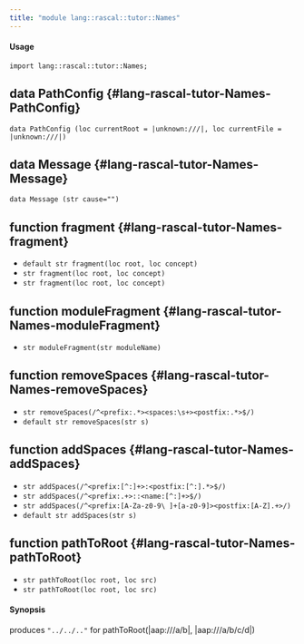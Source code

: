 ```yaml
---
title: "module lang::rascal::tutor::Names"
---
```


#### Usage

`import lang::rascal::tutor::Names;`


## data PathConfig {#lang-rascal-tutor-Names-PathConfig}

```rascal
data PathConfig (loc currentRoot = |unknown:///|, loc currentFile = |unknown:///|)
```

## data Message {#lang-rascal-tutor-Names-Message}

```rascal
data Message (str cause="")
```

## function fragment {#lang-rascal-tutor-Names-fragment}

* ``default str fragment(loc root, loc concept)``
* ``str fragment(loc root, loc concept)``
* ``str fragment(loc root, loc concept)``

## function moduleFragment {#lang-rascal-tutor-Names-moduleFragment}

* ``str moduleFragment(str moduleName)``

## function removeSpaces {#lang-rascal-tutor-Names-removeSpaces}

* ``str removeSpaces(/^<prefix:.*><spaces:\s+><postfix:.*>$/)``
* ``default str removeSpaces(str s)``

## function addSpaces {#lang-rascal-tutor-Names-addSpaces}

* ``str addSpaces(/^<prefix:[^:]+>:<postfix:[^:].*>$/)``
* ``str addSpaces(/^<prefix:.+>::<name:[^:]+>$/)``
* ``str addSpaces(/^<prefix:[A-Za-z0-9\ ]+[a-z0-9]><postfix:[A-Z].+>/)``
* ``default str addSpaces(str s)``

## function pathToRoot {#lang-rascal-tutor-Names-pathToRoot}

* ``str pathToRoot(loc root, loc src)``
* ``str pathToRoot(loc root, loc src)``

#### Synopsis

produces `"../../.."` for pathToRoot(|aap:///a/b|, |aap:///a/b/c/d|)  

